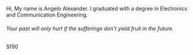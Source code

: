 Hi, My name is Angelo Alexander. 
I graduated with a degree in Electronics and Communication Engineering.


###### Your past will only hurt if the sufferings don't yield fruit in the future. 






Sf90